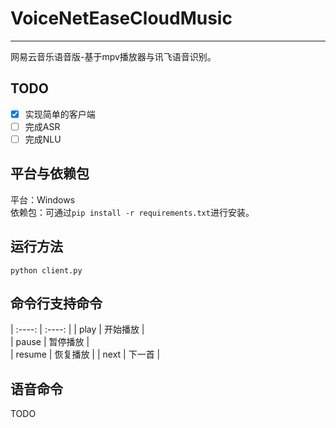 # VoiceNetEaseCloudMusic

---

网易云音乐语音版-基于mpv播放器与讯飞语音识别。  

## TODO
- [x] 实现简单的客户端
- [ ] 完成ASR
- [ ] 完成NLU

## 平台与依赖包  

平台：Windows  
依赖包：可通过``pip install -r requirements.txt``进行安装。

## 运行方法  

``python client.py``

## 命令行支持命令  
| :----:  | :----:  |
| play        | 开始播放   |   
| pause       | 暂停播放   |   
| resume      | 恢复播放   |
| next        | 下一首     |

## 语音命令  

TODO






